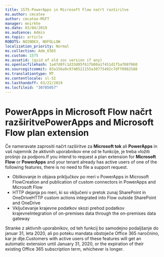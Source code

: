 ```yaml
---
title: 1575-PowerApps in Microsoft Flow načrt razširitve
ms.author: cmcatee
author: cmcatee-MSFT
manager: mnirkhe
ms.date: 03/04/2019
ms.audience: Admin
ms.topic: article
ROBOTS: NOINDEX, NOFOLLOW
localization_priority: Normal
ms.collection: Adm_O365
ms.custom: 1575
ms.assetid: (guid of old soc version if any)
ms.openlocfilehash: 1a47d0fc1d33d85f61fb80a1f451d1f5af08f060
ms.sourcegitcommit: 03a156a9c9740521155a30775492c7dff0982588
ms.translationtype: MT
ms.contentlocale: sl-SI
ms.lasthandoff: 03/22/2019
ms.locfileid: "30785057"
---
```

# <a name="powerapps-and-microsoft-flow-plan-extension"></a><span data-ttu-id="ebb8d-102">PowerApps in Microsoft Flow načrt razširitve</span><span class="sxs-lookup"><span data-stu-id="ebb8d-102">PowerApps and Microsoft Flow plan extension</span></span>

<span data-ttu-id="ebb8d-103">Če nameravate zaprositi načrt razširitve za **Microsoft tok** ali **PowerApps** in vaš najemnik že aktivnih uporabnikov ene od te funkcije, je treba vložiti prošnjo za podporo.</span><span class="sxs-lookup"><span data-stu-id="ebb8d-103">If you intend to request a plan extension for **Microsoft Flow** or **PowerApps** and your tenant already has active users of one of the following features, there is no need to file a support request.</span></span>

- <span data-ttu-id="ebb8d-104">Oblikovanje in objava priključkov po meri v PowerApps in Microsoft Flow</span><span class="sxs-lookup"><span data-stu-id="ebb8d-104">Creation and publication of custom connectors in PowerApps and Microsoft Flow</span></span>
- <span data-ttu-id="ebb8d-105">HTTP dejanja po meri, ki so vključeni v pretok zunaj SharePoint in OneDrive</span><span class="sxs-lookup"><span data-stu-id="ebb8d-105">HTTP custom actions integrated into Flow outside SharePoint and OneDrive</span></span>
- <span data-ttu-id="ebb8d-106">Vključevanje krajevne podatkov skozi prehod podatkov krajevne</span><span class="sxs-lookup"><span data-stu-id="ebb8d-106">Integration of on-premises data through the on-premises  data gateway</span></span>

<span data-ttu-id="ebb8d-107">Stranke z aktivnih uporabnikov, od teh funkcij bo samodejno podaljšanje do januar 31, leta 2020, ali po poteku mandata obstoječe Office 365 naročnino, kar je dlje.</span><span class="sxs-lookup"><span data-stu-id="ebb8d-107">Customers with active users of these features will get an automatic extension until January 31, 2020, or the expiration of their existing Office 365 subscription term, whichever is longer.</span></span>